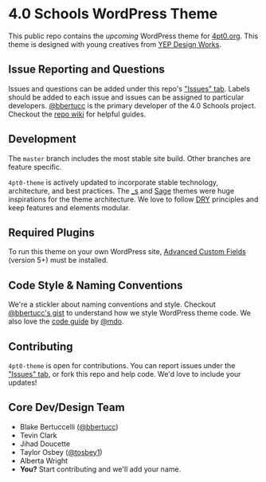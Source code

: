 # 4.0 Schools WordPress Theme

This public repo contains the _upcoming_ WordPress theme for [4pt0.org]. This theme is designed with young creatives from [YEP Design Works].

## Issue Reporting and Questions
Issues and questions can be added under this repo's ["Issues" tab]. Labels should be added to each issue and issues can be assigned to particular developers. [@bbertucc] is the primary developer of the 4.0 Schools project. Checkout the [repo wiki] for helpful guides.

## Development
The `master` branch includes the most stable site build. Other branches are feature specific. 

`4pt0-theme` is actively updated to incorporate stable technology, architecture, and best practices. The [_s] and [Sage] themes were huge inspirations for the theme architecture. We love to follow [DRY] principles and keep features and elements modular. 

## Required Plugins
To run this theme on your own WordPress site, [Advanced Custom Fields] (version 5+) must be installed.

## Code Style & Naming Conventions
We're a stickler about naming conventions and style. Checkout [@bbertucc's gist] to understand how we style WordPress theme code. We also love the [code guide] by [@mdo].

## Contributing
`4pt0-theme` is open for contributions. You can report issues under the ["Issues" tab], or fork this repo and help code. We'd love to include your updates!

## Core Dev/Design Team
- Blake Bertuccelli ([@bbertucc])
- Tevin Clark
- Jihad Doucette
- Taylor Osbey ([@tosbey1])
- Alberta Wright
- **You?** Start contributing and we'll add your name.

[YEP Design Works]:http://yepdesignworks.org
[repo wiki]:https://github.com/4pt0/4pt0-theme/wiki
[Advanced Custom Fields]:https://www.advancedcustomfields.com/
[4pt0.org]:http://4pt0.org
[Sage]:https://github.com/roots/sage
[_s]:https://github.com/Automattic/_s
[@bbertucc]:https://github.com/bbertucc
[DeployHQ]:https://www.deployhq.com/
[DRY]:https://en.wikipedia.org/wiki/Don%27t_repeat_yourself
[@tosbey1]:https://github.com/tosbey1
[@bbertucc's gist]:https://gist.github.com/bbertucc/0918e342a8c981e78e88e714cde1e9d5
[code guide]:http://codeguide.co/
[@mdo]:https://github.com/mdo
["Issues" tab]:https://github.com/lowling/vianolavie.com/issues
